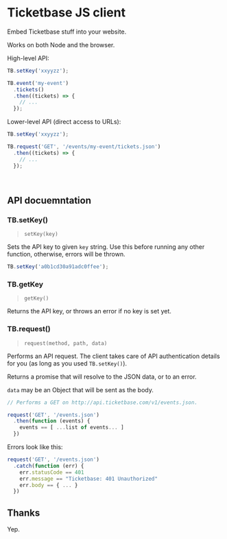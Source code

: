 # Ticketbase JS client

Embed Ticketbase stuff into your website.

Works on both Node and the browser.

High-level API:

```js
TB.setKey('xxyyzz');

TB.event('my-event')
  .tickets()
  .then((tickets) => {
    // ...
  });
```

Lower-level API (direct access to URLs):

```js
TB.setKey('xxyyzz');

TB.request('GET', '/events/my-event/tickets.json')
  .then((tickets) => {
    // ...
  });
```

<br>

## API docuemntation

<!-- begin api -->

### TB.setKey()
> `setKey(key)`

Sets the API key to given `key` string. Use this before running any other
function, otherwise, errors will be thrown.

```js
TB.setKey('a0b1cd30a91adc0ffee');
```

### TB.getKey
> `getKey()`

Returns the API key, or throws an error if no key is set yet.

### TB.request()
> `request(method, path, data)`

Performs an API request. The client takes care of API authentication details
for you (as long as you used `TB.setKey()`).

Returns a promise that will resolve to the JSON data, or to an error.

`data` may be an Object that will be sent as the body.

```js
// Performs a GET on http://api.ticketbase.com/v1/events.json.

request('GET', '/events.json')
  .then(function (events) {
    events == [ ...list of events... ]
  })
```

Errors look like this:

```js
request('GET', '/events.json')
  .catch(function (err) {
    err.statusCode == 401
    err.message == "Ticketbase: 401 Unauthorized"
    err.body == { ... }
  })
```

<!-- end api -->

## Thanks

Yep.
